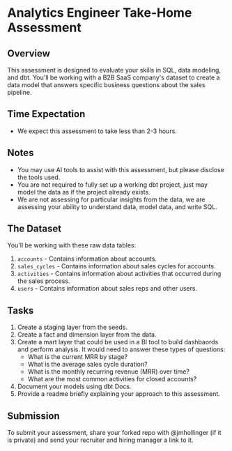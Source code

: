 # Analytics Engineer Take-Home Assessment

## Overview
This assessment is designed to evaluate your skills in SQL, data modeling, and dbt. You'll be working with a B2B SaaS company's dataset to create a data model that answers specific business questions about the sales pipeline.

## Time Expectation
- We expect this assessment to take less than 2-3 hours.

## Notes
- You may use AI tools to assist with this assessment, but please disclose the tools used.
- You are not required to fully set up a working dbt project, just may model the data as if the project already exists.
- We are not assessing for particular insights from the data, we are assessing your ability to understand data, model data, and write SQL.

## The Dataset
You'll be working with these raw data tables:
1. `accounts` - Contains information about accounts.
2. `sales_cycles` - Contains information about sales cycles for accounts.
2. `activities` - Contains information about activities that occurred during the sales process.
3. `users` - Contains information about sales reps and other users.

## Tasks

1. Create a staging layer from the seeds.
2. Create a fact and dimension layer from the data.
3. Create a mart layer that could be used in a BI tool to build dashbaords and perform analysis. It would need to answer these types of questions:
   - What is the current MRR by stage?
   - What is the average sales cycle duration?
   - What is the monthly recurring revenue (MRR) over time?
   - What are the most common activities for closed accounts?
4. Document your models using dbt Docs.
5. Provide a readme briefly explaining your approach to this assessment.


## Submission
To submit your assessment, share your forked repo with @jmhollinger (if it is private) and send your recruiter and hiring manager a link to it.
